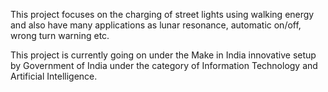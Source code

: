This project focuses on the charging of street lights using walking energy and also have many applications as lunar resonance, automatic on/off, wrong turn warning etc.

This project is currently going on under the Make in India innovative setup by Government of India under the category of Information Technology and Artificial Intelligence.
